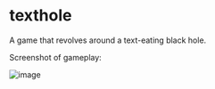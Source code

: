 # texthole
A game that revolves around a text-eating black hole.

Screenshot of gameplay: 


![image](https://user-images.githubusercontent.com/62221211/162828333-edaadc48-0ee2-4442-9f7c-e1117fefa067.png)
